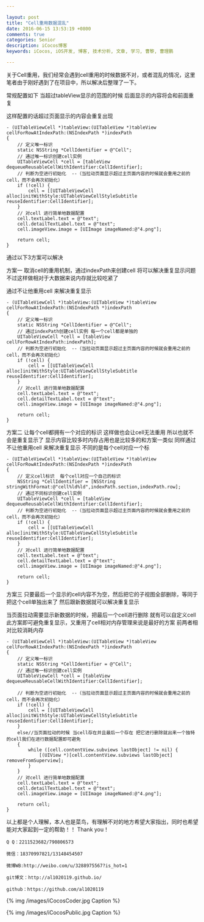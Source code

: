 ```yaml
---

layout: post
title: "Cell重用数据混乱"
date: 2016-06-15 13:53:19 +0800
comments: true
categories: Senior
description: iCocos博客
keywords: iCocos, iOS开发, 博客, 技术分析, 文章, 学习, 曹黎, 曹理鹏

---  
```




关于Cell重用，我们经常会遇到cell重用的时候数据不对，或者混乱的情况，这里笔者由于刚好遇到了在项目中，所以解决后整理了一下。

常规配置如下 当超过tableView显示的范围的时候 后面显示的内容将会和前面重复

<!--more-->


这样配置的话超过页面显示的内容会重复出现

	- (UITableViewCell *)tableView:(UITableView *)tableView cellForRowAtIndexPath:(NSIndexPath *)indexPath
	{
	    // 定义唯一标识
	    static NSString *CellIdentifier = @"Cell";
	    // 通过唯一标识创建cell实例
	    UITableViewCell *cell = [tableView dequeueReusableCellWithIdentifier:CellIdentifier];
	    // 判断为空进行初始化  --（当拉动页面显示超过主页面内容的时候就会重用之前的cell，而不会再次初始化）
	    if (!cell) {
	        cell = [[UITableViewCell alloc]initWithStyle:UITableViewCellStyleSubtitle reuseIdentifier:CellIdentifier];
	    }
	    // 对cell 进行简单地数据配置
	    cell.textLabel.text = @"text";
	    cell.detailTextLabel.text = @"text";
	    cell.imageView.image = [UIImage imageNamed:@"4.png"];
	    
	    return cell;
	}


通过以下3方案可以解决


方案一  取消cell的重用机制，通过indexPath来创建cell 将可以解决重复显示问题 不过这样做相对于大数据来说内存就比较吃紧了

通过不让他重用cell 来解决重复显示

	- (UITableViewCell *)tableView:(UITableView *)tableView cellForRowAtIndexPath:(NSIndexPath *)indexPath
	{
	    // 定义唯一标识
	    static NSString *CellIdentifier = @"Cell";
	    // 通过indexPath创建cell实例 每一个cell都是单独的
	    UITableViewCell *cell = [tableView cellForRowAtIndexPath:indexPath];
	    // 判断为空进行初始化  --（当拉动页面显示超过主页面内容的时候就会重用之前的cell，而不会再次初始化）
	    if (!cell) {
	        cell = [[UITableViewCell alloc]initWithStyle:UITableViewCellStyleSubtitle reuseIdentifier:CellIdentifier];
	    }
	    // 对cell 进行简单地数据配置
	    cell.textLabel.text = @"text";
	    cell.detailTextLabel.text = @"text";
	    cell.imageView.image = [UIImage imageNamed:@"4.png"];
	    
	    return cell;
	}


方案二  让每个cell都拥有一个对应的标识 这样做也会让cell无法重用 所以也就不会是重复显示了 显示内容比较多时内存占用也是比较多的和方案一类似
同样通过不让他重用cell 来解决重复显示 不同的是每个cell对应一个标

	- (UITableViewCell *)tableView:(UITableView *)tableView cellForRowAtIndexPath:(NSIndexPath *)indexPath
	{
	    // 定义cell标识  每个cell对应一个自己的标识
	    NSString *CellIdentifier = [NSString stringWithFormat:@"cell%ld%ld",indexPath.section,indexPath.row];
	    // 通过不同标识创建cell实例
	    UITableViewCell *cell = [tableView dequeueReusableCellWithIdentifier:CellIdentifier];
	    // 判断为空进行初始化  --（当拉动页面显示超过主页面内容的时候就会重用之前的cell，而不会再次初始化）
	    if (!cell) {
	        cell = [[UITableViewCell alloc]initWithStyle:UITableViewCellStyleSubtitle reuseIdentifier:CellIdentifier];
	    }
	    // 对cell 进行简单地数据配置
	    cell.textLabel.text = @"text";
	    cell.detailTextLabel.text = @"text";
	    cell.imageView.image = [UIImage imageNamed:@"4.png"];
	    
	    return cell;
	}


方案三 只要最后一个显示的cell内容不为空，然后把它的子视图全部删除，等同于把这个cell单独出来了 然后跟新数据就可以解决重复显示

 当页面拉动需要显示新数据的时候，把最后一个cell进行删除 就有可以自定义cell 此方案即可避免重复显示，又重用了cell相对内存管理来说是最好的方案 前两者相对比较消耗内存
 
	- (UITableViewCell *)tableView:(UITableView *)tableView cellForRowAtIndexPath:(NSIndexPath *)indexPath
	{
	    // 定义唯一标识
	    static NSString *CellIdentifier = @"Cell";
	    // 通过唯一标识创建cell实例
	    UITableViewCell *cell = [tableView dequeueReusableCellWithIdentifier:CellIdentifier];
	   
	    // 判断为空进行初始化  --（当拉动页面显示超过主页面内容的时候就会重用之前的cell，而不会再次初始化）
	    if (!cell) {
	        cell = [[UITableViewCell alloc]initWithStyle:UITableViewCellStyleSubtitle reuseIdentifier:CellIdentifier];
	    }
	    else//当页面拉动的时候 当cell存在并且最后一个存在 把它进行删除就出来一个独特的cell我们在进行数据配置即可避免
	    {
	        while ([cell.contentView.subviews lastObject] != nil) {
	            [(UIView *)[cell.contentView.subviews lastObject] removeFromSuperview];
	        }
	    }
	    // 对cell 进行简单地数据配置
	    cell.textLabel.text = @"text";
	    cell.detailTextLabel.text = @"text";
	    cell.imageView.image = [UIImage imageNamed:@"4.png"];
	    
	    return cell;
	}

以上都是个人理解，本人也是菜鸟，有理解不对的地方希望大家指出，同时也希望能对大家起到一定的帮助！！ Thank you！ 



    Q Q：2211523682/790806573

    微信：18370997821/13148454507
    
    微博WB:http://weibo.com/u/3288975567?is_hot=1
    
	git博文：http://al1020119.github.io/
	
	github：https://github.com/al1020119


{% img /images/iCocosCoder.jpg Caption %}  

{% img /images/iCocosPublic.jpg Caption %}  